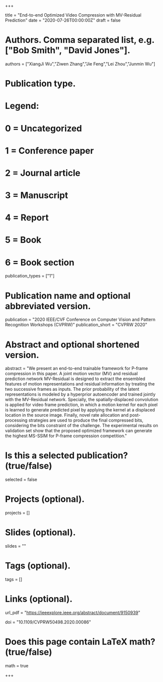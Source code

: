 +++

title = "End-to-end Optimized Video Compression with MV-Residual Prediction"
date = "2020-07-26T00:00:00Z"
draft = false

# Authors. Comma separated list, e.g. ["Bob Smith", "David Jones"].
authors = ["XiangJi Wu","Ziwen Zhang","Jie Feng","Lei Zhou","Junmin Wu"]

# Publication type.
# Legend:
# 0 = Uncategorized
# 1 = Conference paper
# 2 = Journal article
# 3 = Manuscript
# 4 = Report
# 5 = Book
# 6 = Book section
publication_types = ["1"]

# Publication name and optional abbreviated version.
publication = "2020 IEEE/CVF Conference on Computer Vision and Pattern Recognition Workshops (CVPRW)"
publication_short = "CVPRW 2020"

# Abstract and optional shortened version.
abstract = "We present an end-to-end trainable framework for P-frame compression in this paper. A joint motion vector (MV) and residual prediction network MV-Residual is designed to extract the ensembled features of motion representations and residual information by treating the two successive frames as inputs. The prior probability of the latent representations is modeled by a hyperprior autoencoder and trained jointly with the MV-Residual network. Specially, the spatially-displaced convolution is applied for video frame prediction, in which a motion kernel for each pixel is learned to generate predicted pixel by applying the kernel at a displaced location in the source image. Finally, novel rate allocation and post-processing strategies are used to produce the final compressed bits, considering the bits constraint of the challenge. The experimental results on validation set show that the proposed optimized framework can generate the highest MS-SSIM for P-frame compression competition."

# Is this a selected publication? (true/false)
selected = false

# Projects (optional).
projects = []

# Slides (optional).
slides = ""

# Tags (optional).
tags = []

# Links (optional).
url_pdf = "https://ieeexplore.ieee.org/abstract/document/9150939"



doi = "10.1109/CVPRW50498.2020.00086"

# Does this page contain LaTeX math? (true/false)
math = true



+++

